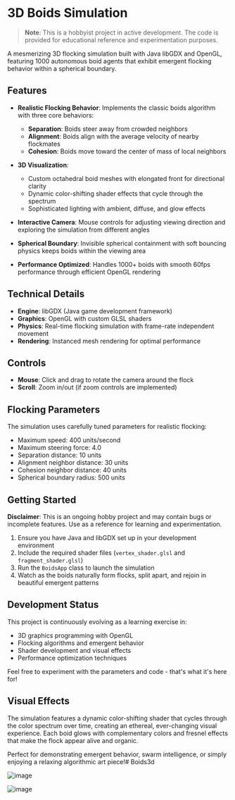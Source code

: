 # 3D Boids Simulation

> **Note**: This is a hobbyist project in active development. The code is provided for educational reference and experimentation purposes.

A mesmerizing 3D flocking simulation built with Java libGDX and OpenGL, featuring 1000 autonomous boid agents that exhibit emergent flocking behavior within a spherical boundary.

## Features

- **Realistic Flocking Behavior**: Implements the classic boids algorithm with three core behaviors:
  - **Separation**: Boids steer away from crowded neighbors
  - **Alignment**: Boids align with the average velocity of nearby flockmates
  - **Cohesion**: Boids move toward the center of mass of local neighbors

- **3D Visualization**: 
  - Custom octahedral boid meshes with elongated front for directional clarity
  - Dynamic color-shifting shader effects that cycle through the spectrum
  - Sophisticated lighting with ambient, diffuse, and glow effects

- **Interactive Camera**: Mouse controls for adjusting viewing direction and exploring the simulation from different angles

- **Spherical Boundary**: Invisible spherical containment with soft bouncing physics keeps boids within the viewing area

- **Performance Optimized**: Handles 1000+ boids with smooth 60fps performance through efficient OpenGL rendering

## Technical Details

- **Engine**: libGDX (Java game development framework)
- **Graphics**: OpenGL with custom GLSL shaders
- **Physics**: Real-time flocking simulation with frame-rate independent movement
- **Rendering**: Instanced mesh rendering for optimal performance

## Controls

- **Mouse**: Click and drag to rotate the camera around the flock
- **Scroll**: Zoom in/out (if zoom controls are implemented)

## Flocking Parameters

The simulation uses carefully tuned parameters for realistic flocking:
- Maximum speed: 400 units/second
- Maximum steering force: 4.0
- Separation distance: 10 units
- Alignment neighbor distance: 30 units  
- Cohesion neighbor distance: 40 units
- Spherical boundary radius: 500 units

## Getting Started

**Disclaimer**: This is an ongoing hobby project and may contain bugs or incomplete features. Use as a reference for learning and experimentation.

1. Ensure you have Java and libGDX set up in your development environment
2. Include the required shader files (`vertex_shader.glsl` and `fragment_shader.glsl`)
3. Run the `BoidsApp` class to launch the simulation
4. Watch as the boids naturally form flocks, split apart, and rejoin in beautiful emergent patterns

## Development Status

This project is continuously evolving as a learning exercise in:
- 3D graphics programming with OpenGL
- Flocking algorithms and emergent behavior
- Shader development and visual effects
- Performance optimization techniques

Feel free to experiment with the parameters and code - that's what it's here for!

## Visual Effects

The simulation features a dynamic color-shifting shader that cycles through the color spectrum over time, creating an ethereal, ever-changing visual experience. Each boid glows with complementary colors and fresnel effects that make the flock appear alive and organic.

Perfect for demonstrating emergent behavior, swarm intelligence, or simply enjoying a relaxing algorithmic art piece!# Boids3d



![image](https://github.com/user-attachments/assets/8b0238e1-a099-4d3d-9dd4-47fa638bec7c)

![image](https://github.com/user-attachments/assets/9080f085-a30d-4625-a896-e8f7497f79fa)


